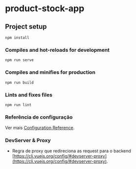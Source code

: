 # product-stock-app

## Project setup
```
npm install
```

### Compiles and hot-reloads for development
```
npm run serve
```

### Compiles and minifies for production
```
npm run build
```

### Lints and fixes files
```
npm run lint
```

### Referência de configuração

Ver mais [Configuration Reference](https://cli.vuejs.org/config/).

### DevServer & Proxy

* Regra de proxy que redireciona as request para o backend [https://cli.vuejs.org/config/#devserver-proxy](https://cli.vuejs.org/config/#devserver-proxy).

